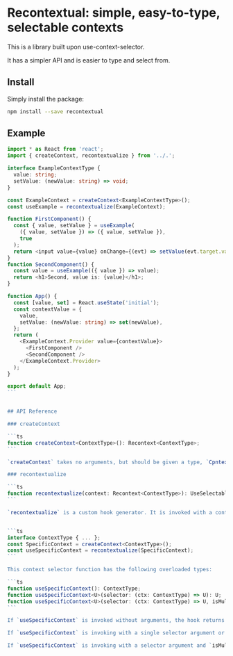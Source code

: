 # Recontextual: simple, easy-to-type, selectable contexts

This is a library built upon use-context-selector.

It has a simpler API and is easier to type and select from.

## Install

Simply install the package:

```bash
npm install --save recontextual
```

## Example

````ts
import * as React from 'react';
import { createContext, recontextualize } from '../.';

interface ExampleContextType {
  value: string;
  setValue: (newValue: string) => void;
}

const ExampleContext = createContext<ExampleContextType>();
const useExample = recontextualize(ExampleContext);

function FirstComponent() {
  const { value, setValue } = useExample(
    ({ value, setValue }) => ({ value, setValue }),
    true
  );
  return <input value={value} onChange={(evt) => setValue(evt.target.value)} />;
}
function SecondComponent() {
  const value = useExample(({ value }) => value);
  return <h1>Second, value is: {value}</h1>;
}

function App() {
  const [value, set] = React.useState('initial');
  const contextValue = {
    value,
    setValue: (newValue: string) => set(newValue),
  };
  return (
    <ExampleContext.Provider value={contextValue}>
      <FirstComponent />
      <SecondComponent />
    </ExampleContext.Provider>
  );
}

export default App;
```


## API Reference

### createContext

```ts
function createContext<ContextType>(): Recontext<ContextType>;
```

`createContext` takes no arguments, but should be given a type, `CpntextType`, as generic argument. The create context will be of that type. The default value for the context will be `null`, but that will not be selectable. If you try to select without providing a non-null context value, selecting will throw a runtime error.

### recontextualize

```ts
function recontextualize(context: Recontext<ContextType>): UseSelectableContext<ContextType>;
```

`recontextualize` is a custom hook generator. It is invoked with a context created by `createContext` and returns a context selector function, `useSpecificContext`, e.g.:


```ts
interface ContextType { ... };
const SpecificContext = createContext<ContextType>();
const useSpecificContext = recontextualize(SpecificContext);
```

This context selector function has the following overloaded types:

```ts
function useSpecificContext(): ContextType;
function useSpecificContext<U>(selector: (ctx: ContextType) => U): U;
function useSpecificContext<U>(selector: (ctx: ContextType) => U, isMulti: boolean): U;
```

If `useSpecificContext` is invoked without arguments, the hook returns the entire context value is returned (even if `null`);

If `useSpecificContext` is invoking with a single selector argument or with a selector argument as `isMulti=false`, the hook returns the value returned by the selector argument only if the value has changed using strict equality.

If `useSpecificContext` is invoking with a selector argument and `isMulti=true`, the hook returns the object returned by the selector argument only if the object has changed using shallow equality on the keys and values of the object.

